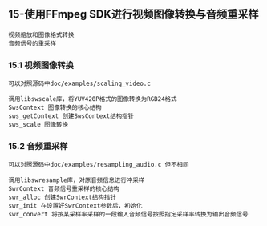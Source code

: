 ## 15-使用FFmpeg SDK进行视频图像转换与音频重采样

    视频缩放和图像格式转换
    音频信号的重采样

### 15.1 视频图像转换

    可以对照源码中doc/examples/scaling_video.c

    调用libswscale库，将YUV420P格式的图像转换为RGB24格式
    SwsContext 图像转换的核心结构
    sws_getContext 创建SwsContext结构指针
    sws_scale 图像转换

### 15.2 音频重采样

    可以对照源码中doc/examples/resampling_audio.c 但不相同

    调用libswresample库，对原音频信息进行冲采样
    SwrContext 音频信号重采样的核心结构
    swr_alloc 创建SwrContext结构指针
    swr_init 在设置好SwrContext参数后，初始化
    swr_convert 将按某采样率采样的一段输入音频信号按照指定采样率转换为输出音频信号